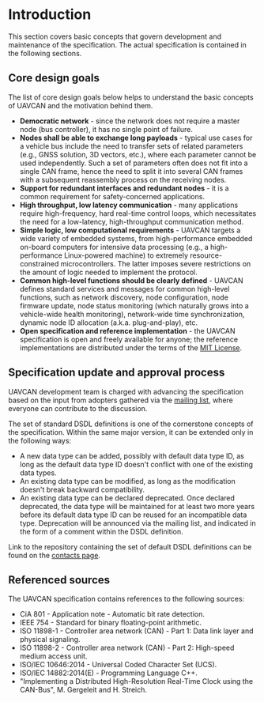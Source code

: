 ---
---

# Introduction

This section covers basic concepts that govern development and maintenance of the specification.
The actual specification is contained in the following sections.

## Core design goals

The list of core design goals below helps to understand the basic concepts of UAVCAN and the motivation behind them.

* **Democratic network** - since the network does not require a master node (bus controller),
it has no single point of failure.
* **Nodes shall be able to exchange long payloads** - typical use cases for a vehicle bus include the need to transfer
sets of related parameters (e.g., GNSS solution, 3D vectors, etc.), where each parameter cannot be used independently.
Such a set of parameters often does not fit into a single CAN frame,
hence the need to split it into several CAN frames with a subsequent reassembly process on the receiving nodes.
* **Support for redundant interfaces and redundant nodes** - it is a common requirement for
safety-concerned applications.
* **High throughput, low latency communication** - many applications require high-frequency,
hard real-time control loops, which necessitates the need for a low-latency, high-throughput communication method.
* **Simple logic, low computational requirements** - UAVCAN targets a wide variety of embedded systems,
from high-performance embedded on-board computers for intensive data processing
(e.g., a high-performance Linux-powered machine) to extremely resource-constrained microcontrollers.
The latter imposes severe restrictions on the amount of logic needed to implement the protocol.
* **Common high-level functions should be clearly defined** - UAVCAN defines standard services and messages
for common high-level functions, such as network discovery, node configuration, node firmware update,
node status monitoring (which naturally grows into a vehicle-wide health monitoring),
network-wide time synchronization, dynamic node ID allocation (a.k.a. plug-and-play), etc.
* **Open specification and reference implementation** - the UAVCAN specification is open and freely available
for anyone; the reference implementations are distributed under the terms of the
[MIT License](http://en.wikipedia.org/wiki/MIT_License).

## Specification update and approval process

UAVCAN development team is charged with advancing the specification based on the input from adopters
gathered via the [mailing list](/Contact.html), where everyone can contribute to the discussion.

The set of standard DSDL definitions is one of the cornerstone concepts of the specification.
Within the same major version, it can be extended only in the following ways:

* A new data type can be added, possibly with default data type ID, as long as the default data type ID doesn't
conflict with one of the existing data types.
* An existing data type can be modified, as long as the modification doesn't break backward compatibility.
* An existing data type can be declared deprecated. Once declared deprecated, the data type will be maintained
for at least two more years before its default data type ID can be reused for an incompatible data type.
Deprecation will be announced via the mailing list, and indicated in the form of a comment within the DSDL definition.

Link to the repository containing the set of default DSDL definitions can be found on the
[contacts page](/Contact.html).

## Referenced sources

The UAVCAN specification contains references to the following sources:

* CiA 801 - Application note - Automatic bit rate detection.
* IEEE 754 - Standard for binary floating-point arithmetic.
* ISO 11898-1 - Controller area network (CAN) - Part 1: Data link layer and physical signaling.
* ISO 11898-2 - Controller area network (CAN) - Part 2: High-speed medium access unit.
* ISO/IEC 10646:2014 - Universal Coded Character Set (UCS).
* ISO/IEC 14882:2014(E) - Programming Language C++.
* "Implementing a Distributed High-Resolution Real-Time Clock using the CAN-Bus", M. Gergeleit and H. Streich.
